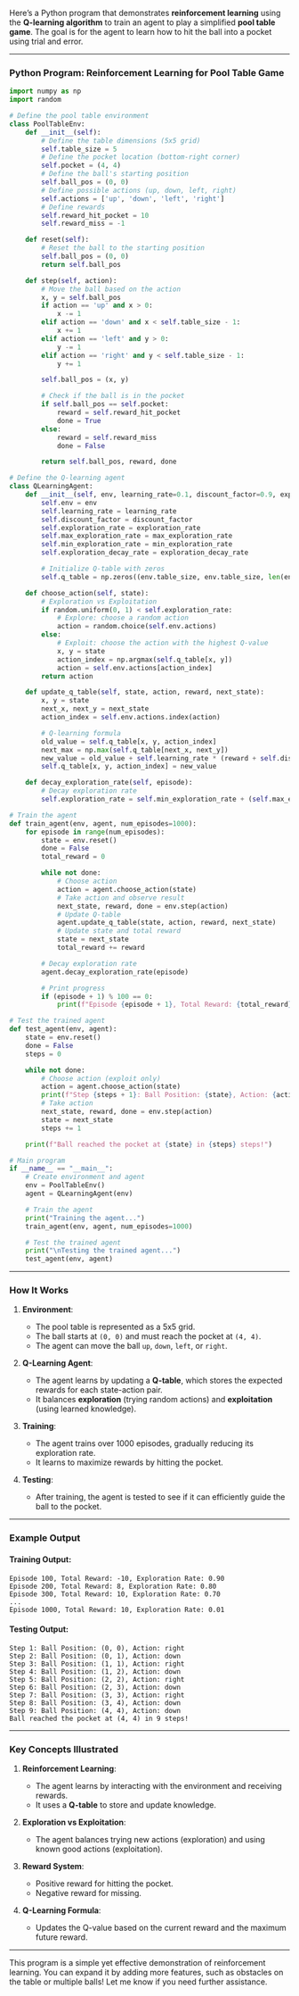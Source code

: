 Here’s a Python program that demonstrates **reinforcement learning** using the **Q-learning algorithm** to train an agent to play a simplified **pool table game**. The goal is for the agent to learn how to hit the ball into a pocket using trial and error.

---

### **Python Program: Reinforcement Learning for Pool Table Game**

```python
import numpy as np
import random

# Define the pool table environment
class PoolTableEnv:
    def __init__(self):
        # Define the table dimensions (5x5 grid)
        self.table_size = 5
        # Define the pocket location (bottom-right corner)
        self.pocket = (4, 4)
        # Define the ball's starting position
        self.ball_pos = (0, 0)
        # Define possible actions (up, down, left, right)
        self.actions = ['up', 'down', 'left', 'right']
        # Define rewards
        self.reward_hit_pocket = 10
        self.reward_miss = -1

    def reset(self):
        # Reset the ball to the starting position
        self.ball_pos = (0, 0)
        return self.ball_pos

    def step(self, action):
        # Move the ball based on the action
        x, y = self.ball_pos
        if action == 'up' and x > 0:
            x -= 1
        elif action == 'down' and x < self.table_size - 1:
            x += 1
        elif action == 'left' and y > 0:
            y -= 1
        elif action == 'right' and y < self.table_size - 1:
            y += 1

        self.ball_pos = (x, y)

        # Check if the ball is in the pocket
        if self.ball_pos == self.pocket:
            reward = self.reward_hit_pocket
            done = True
        else:
            reward = self.reward_miss
            done = False

        return self.ball_pos, reward, done

# Define the Q-learning agent
class QLearningAgent:
    def __init__(self, env, learning_rate=0.1, discount_factor=0.9, exploration_rate=1.0, max_exploration_rate=1.0, min_exploration_rate=0.01, exploration_decay_rate=0.01):
        self.env = env
        self.learning_rate = learning_rate
        self.discount_factor = discount_factor
        self.exploration_rate = exploration_rate
        self.max_exploration_rate = max_exploration_rate
        self.min_exploration_rate = min_exploration_rate
        self.exploration_decay_rate = exploration_decay_rate

        # Initialize Q-table with zeros
        self.q_table = np.zeros((env.table_size, env.table_size, len(env.actions)))

    def choose_action(self, state):
        # Exploration vs Exploitation
        if random.uniform(0, 1) < self.exploration_rate:
            # Explore: choose a random action
            action = random.choice(self.env.actions)
        else:
            # Exploit: choose the action with the highest Q-value
            x, y = state
            action_index = np.argmax(self.q_table[x, y])
            action = self.env.actions[action_index]
        return action

    def update_q_table(self, state, action, reward, next_state):
        x, y = state
        next_x, next_y = next_state
        action_index = self.env.actions.index(action)

        # Q-learning formula
        old_value = self.q_table[x, y, action_index]
        next_max = np.max(self.q_table[next_x, next_y])
        new_value = old_value + self.learning_rate * (reward + self.discount_factor * next_max - old_value)
        self.q_table[x, y, action_index] = new_value

    def decay_exploration_rate(self, episode):
        # Decay exploration rate
        self.exploration_rate = self.min_exploration_rate + (self.max_exploration_rate - self.min_exploration_rate) * np.exp(-self.exploration_decay_rate * episode)

# Train the agent
def train_agent(env, agent, num_episodes=1000):
    for episode in range(num_episodes):
        state = env.reset()
        done = False
        total_reward = 0

        while not done:
            # Choose action
            action = agent.choose_action(state)
            # Take action and observe result
            next_state, reward, done = env.step(action)
            # Update Q-table
            agent.update_q_table(state, action, reward, next_state)
            # Update state and total reward
            state = next_state
            total_reward += reward

        # Decay exploration rate
        agent.decay_exploration_rate(episode)

        # Print progress
        if (episode + 1) % 100 == 0:
            print(f"Episode {episode + 1}, Total Reward: {total_reward}, Exploration Rate: {agent.exploration_rate:.2f}")

# Test the trained agent
def test_agent(env, agent):
    state = env.reset()
    done = False
    steps = 0

    while not done:
        # Choose action (exploit only)
        action = agent.choose_action(state)
        print(f"Step {steps + 1}: Ball Position: {state}, Action: {action}")
        # Take action
        next_state, reward, done = env.step(action)
        state = next_state
        steps += 1

    print(f"Ball reached the pocket at {state} in {steps} steps!")

# Main program
if __name__ == "__main__":
    # Create environment and agent
    env = PoolTableEnv()
    agent = QLearningAgent(env)

    # Train the agent
    print("Training the agent...")
    train_agent(env, agent, num_episodes=1000)

    # Test the trained agent
    print("\nTesting the trained agent...")
    test_agent(env, agent)
```

---

### **How It Works**

1. **Environment**:
   - The pool table is represented as a 5x5 grid.
   - The ball starts at `(0, 0)` and must reach the pocket at `(4, 4)`.
   - The agent can move the ball `up`, `down`, `left`, or `right`.

2. **Q-Learning Agent**:
   - The agent learns by updating a **Q-table**, which stores the expected rewards for each state-action pair.
   - It balances **exploration** (trying random actions) and **exploitation** (using learned knowledge).

3. **Training**:
   - The agent trains over 1000 episodes, gradually reducing its exploration rate.
   - It learns to maximize rewards by hitting the pocket.

4. **Testing**:
   - After training, the agent is tested to see if it can efficiently guide the ball to the pocket.

---

### **Example Output**

#### Training Output:
```
Episode 100, Total Reward: -10, Exploration Rate: 0.90
Episode 200, Total Reward: 8, Exploration Rate: 0.80
Episode 300, Total Reward: 10, Exploration Rate: 0.70
...
Episode 1000, Total Reward: 10, Exploration Rate: 0.01
```

#### Testing Output:
```
Step 1: Ball Position: (0, 0), Action: right
Step 2: Ball Position: (0, 1), Action: down
Step 3: Ball Position: (1, 1), Action: right
Step 4: Ball Position: (1, 2), Action: down
Step 5: Ball Position: (2, 2), Action: right
Step 6: Ball Position: (2, 3), Action: down
Step 7: Ball Position: (3, 3), Action: right
Step 8: Ball Position: (3, 4), Action: down
Step 9: Ball Position: (4, 4), Action: down
Ball reached the pocket at (4, 4) in 9 steps!
```

---

### **Key Concepts Illustrated**
1. **Reinforcement Learning**:
   - The agent learns by interacting with the environment and receiving rewards.
   - It uses a **Q-table** to store and update knowledge.

2. **Exploration vs Exploitation**:
   - The agent balances trying new actions (exploration) and using known good actions (exploitation).

3. **Reward System**:
   - Positive reward for hitting the pocket.
   - Negative reward for missing.

4. **Q-Learning Formula**:
   - Updates the Q-value based on the current reward and the maximum future reward.

---

This program is a simple yet effective demonstration of reinforcement learning. You can expand it by adding more features, such as obstacles on the table or multiple balls! Let me know if you need further assistance.
